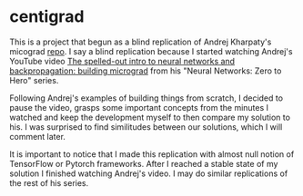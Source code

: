 # centigrad

This is a project that begun as a blind replication of Andrej Kharpaty's micograd [repo](https://github.com/karpathy/micrograd/tree/master). I say a blind replication because I started watching Andrej's YouTube video [The spelled-out intro to neural networks and backpropagation: building micrograd](https://www.youtube.com/watch?v=VMj-3S1tku0&list=PLAqhIrjkxbuWI23v9cThsA9GvCAUhRvKZ) from his "Neural Networks: Zero to Hero" series.

Following Andrej's examples of building things from scratch, I decided to pause the video, grasps some important concepts from the minutes I watched and keep the development myself to then compare my solution to his. I was surprised to find similitudes between our solutions, which I will comment later.

It is important to notice that I made this replication with almost null notion of TensorFlow or Pytorch frameworks. After I reached a stable state of my solution I finished watching Andrej's video. I may do similar replications of the rest of his series.





